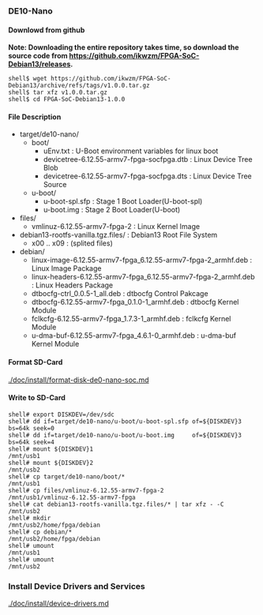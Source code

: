 ### DE10-Nano

#### Downlowd from github

**Note: Downloading the entire repository takes time, so download the source code from https://github.com/ikwzm/FPGA-SoC-Debian13/releases.**

```console
shell$ wget https://github.com/ikwzm/FPGA-SoC-Debian13/archive/refs/tags/v1.0.0.tar.gz
shell$ tar xfz v1.0.0.tar.gz
shell$ cd FPGA-SoC-Debian13-1.0.0
```

#### File Description

 * target/de10-nano/
   + boot/
     - uEnv.txt                                                      : U-Boot environment variables for linux boot
     - devicetree-6.12.55-armv7-fpga-socfpga.dtb                     : Linux Device Tree Blob   
     - devicetree-6.12.55-armv7-fpga-socfpga.dts                     : Linux Device Tree Source
   + u-boot/
     - u-boot-spl.sfp                                                : Stage 1 Boot Loader(U-boot-spl)
     - u-boot.img                                                    : Stage 2 Boot Loader(U-boot)
 * files/
   + vmlinuz-6.12.55-armv7-fpga-2                                    : Linux Kernel Image
 * debian13-rootfs-vanilla.tgz.files/                                : Debian13 Root File System
   + x00 .. x09                                                      : (splited files)
 * debian/
   + linux-image-6.12.55-armv7-fpga_6.12.55-armv7-fpga-2_armhf.deb   : Linux Image Package
   + linux-headers-6.12.55-armv7-fpga_6.12.55-armv7-fpga-2_armhf.deb : Linux Headers Package
   + dtbocfg-ctrl_0.0.5-1_all.deb                                    : dtbocfg Control Pakcage
   + dtbocfg-6.12.55-armv7-fpga_0.1.0-1_armhf.deb                    : dtbocfg Kernel Module
   + fclkcfg-6.12.55-armv7-fpga_1.7.3-1_armhf.deb                    : fclkcfg Kernel Module
   + u-dma-buf-6.12.55-armv7-fpga_4.6.1-0_armhf.deb                  : u-dma-buf Kernel Module

#### Format SD-Card

[./doc/install/format-disk-de0-nano-soc.md](format-disk-de0-nano-soc.md)

#### Write to SD-Card

````console
shell# export DISKDEV=/dev/sdc
shell# dd if=target/de10-nano/u-boot/u-boot-spl.sfp of=${DISKDEV}3 bs=64k seek=0
shell# dd if=target/de10-nano/u-boot/u-boot.img     of=${DISKDEV}3 bs=64k seek=4
shell# mount ${DISKDEV}1                                       /mnt/usb1
shell# mount ${DISKDEV}2                                       /mnt/usb2
shell# cp target/de10-nano/boot/*                              /mnt/usb1
shell# cp files/vmlinuz-6.12.55-armv7-fpga-2                   /mnt/usb1/vmlinuz-6.12.55-armv7-fpga
shell# cat debian13-rootfs-vanilla.tgz.files/* | tar xfz - -C  /mnt/usb2
shell# mkdir                                                   /mnt/usb2/home/fpga/debian
shell# cp debian/*                                             /mnt/usb2/home/fpga/debian
shell# umount                                                  /mnt/usb1
shell# umount                                                  /mnt/usb2
````

### Install Device Drivers and Services

[./doc/install/device-drivers.md](device-drivers.md)


